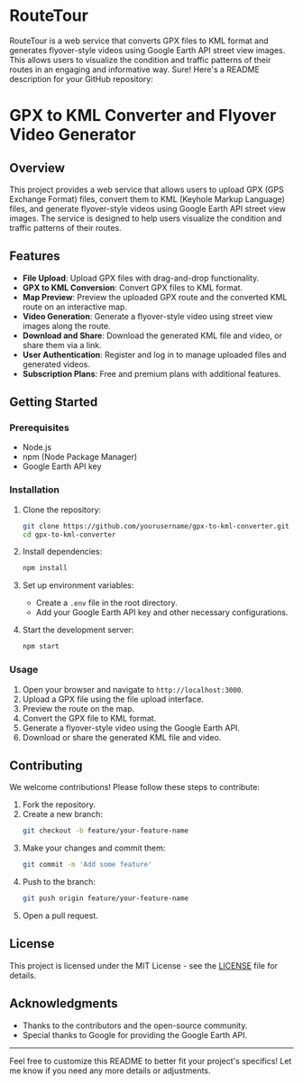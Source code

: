 # RouteTour
RouteTour is a web service that converts GPX files to KML format and generates flyover-style videos using Google Earth API street view images. This allows users to visualize the condition and traffic patterns of their routes in an engaging and informative way.
Sure! Here's a README description for your GitHub repository:

# GPX to KML Converter and Flyover Video Generator

## Overview

This project provides a web service that allows users to upload GPX (GPS Exchange Format) files, convert them to KML (Keyhole Markup Language) files, and generate flyover-style videos using Google Earth API street view images. The service is designed to help users visualize the condition and traffic patterns of their routes.

## Features

- **File Upload**: Upload GPX files with drag-and-drop functionality.
- **GPX to KML Conversion**: Convert GPX files to KML format.
- **Map Preview**: Preview the uploaded GPX route and the converted KML route on an interactive map.
- **Video Generation**: Generate a flyover-style video using street view images along the route.
- **Download and Share**: Download the generated KML file and video, or share them via a link.
- **User Authentication**: Register and log in to manage uploaded files and generated videos.
- **Subscription Plans**: Free and premium plans with additional features.

## Getting Started

### Prerequisites

- Node.js
- npm (Node Package Manager)
- Google Earth API key

### Installation

1. Clone the repository:
    ```bash
    git clone https://github.com/yourusername/gpx-to-kml-converter.git
    cd gpx-to-kml-converter
    ```

2. Install dependencies:
    ```bash
    npm install
    ```

3. Set up environment variables:
    - Create a `.env` file in the root directory.
    - Add your Google Earth API key and other necessary configurations.

4. Start the development server:
    ```bash
    npm start
    ```

### Usage

1. Open your browser and navigate to `http://localhost:3000`.
2. Upload a GPX file using the file upload interface.
3. Preview the route on the map.
4. Convert the GPX file to KML format.
5. Generate a flyover-style video using the Google Earth API.
6. Download or share the generated KML file and video.

## Contributing

We welcome contributions! Please follow these steps to contribute:

1. Fork the repository.
2. Create a new branch:
    ```bash
    git checkout -b feature/your-feature-name
    ```
3. Make your changes and commit them:
    ```bash
    git commit -m 'Add some feature'
    ```
4. Push to the branch:
    ```bash
    git push origin feature/your-feature-name
    ```
5. Open a pull request.

## License

This project is licensed under the MIT License - see the [LICENSE](LICENSE) file for details.

## Acknowledgments

- Thanks to the contributors and the open-source community.
- Special thanks to Google for providing the Google Earth API.

---

Feel free to customize this README to better fit your project's specifics! Let me know if you need any more details or adjustments.
